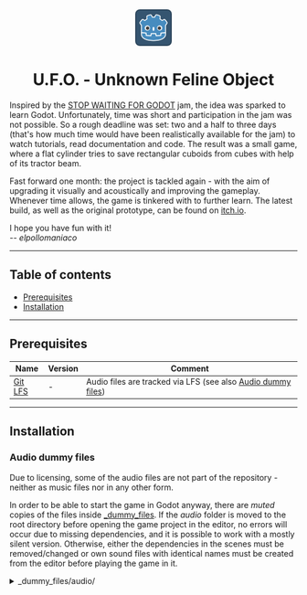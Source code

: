 <div align="center">
    <img
        alt="default Godot icon"
        src="./icon.png"
    />
    <h1>
        U.F.O. - Unknown Feline Object
    </h1>
</div>
<div align = "left">
    <p>
        Inspired by the <a href=https://itch.io/jam/stop-waiting-for-godot>STOP WAITING FOR GODOT</a> jam, the idea was sparked to learn Godot. 
        Unfortunately, time was short and participation in the jam was not possible. 
        So a rough deadline was set: two and a half to three days (that's how much time would have been realistically available for the jam) to watch tutorials, read documentation and code. 
        The result was a small game, where a flat cylinder tries to save rectangular cuboids from cubes with help of its tractor beam.
    </p>
        Fast forward one month: the project is tackled again - with the aim of upgrading it visually and acoustically and improving the gameplay. 
        Whenever time allows, the game is tinkered with to further learn. 
        The latest build, as well as the original prototype, can be found on <a href=https://elstudio314.itch.io/ufo>itch.io</a>. 
    </p>
        I hope you have fun with it! <br>
        <em>-- elpollomaniaco</em>
    </p>
</div>

***

## Table of contents
- [Prerequisites](#prerequisites)
- [Installation](#installation)

***

## Prerequisites

Name | Version | Comment
-----|---------|---------
[Git LFS](https://git-lfs.github.com/) | - | Audio files are tracked via LFS (see also [Audio dummy files](#audio-dummy-files))
***

## Installation

### Audio dummy files
Due to licensing, some of the audio files are not part of the repository - neither as music files nor in any other form. 

In order to be able to start the game in Godot anyway, there are *muted* copies of the files inside [_dummy_files](./_dummy_files/). If the *audio* folder is moved to the root directory before opening the game project in the editor, no errors will occur due to missing dependencies, and it is possible to work with a mostly silent version. Otherwise, either the dependencies in the scenes must be removed/changed or own sound files with identical names must be created from the editor before playing the game in it.

<details>
<summary>_dummy_files/audio/</summary>

```
├── music
│   ├── game_over.mp3str
│   ├── level.mp3str
│   └── menu.mp3str
└── sfx
    ├── air_compressor.mp3str
    ├── blood_A1.mp3str
    ├── blood_A2.mp3str
    ├── blood_A10.mp3str
    ├── cow_moo_B.mp3str
    ├── cow_moo_C.mp3str
    ├── cow_moo_D.mp3str
    ├── menu_button_pressed.mp3str
    ├── menu_selection_changed.mp3str
    ├── metal_bang_fast_01.mp3str
    ├── metal_bang_fast_02.mp3str
    ├── metal_bang_fast_03.mp3str
    ├── metal_bang_slow_01.mp3str
    ├── metal_bang_slow_02.mp3str
    ├── metal_bang_slow_03.mp3str
    ├── sheep_bah_A.mp3str
    ├── sheep_bah_B.mp3str
    ├── sheep_bah_C.mp3str
    ├── woosh_D5.mp3str
    ├── woosh_D6.mp3str
    ├── woosh_E10.mp3str
    ├── woosh_E11.mp3str
    ├── woosh_E12.mp3str
    └── woosh_I4.mp3str
```
</details>




